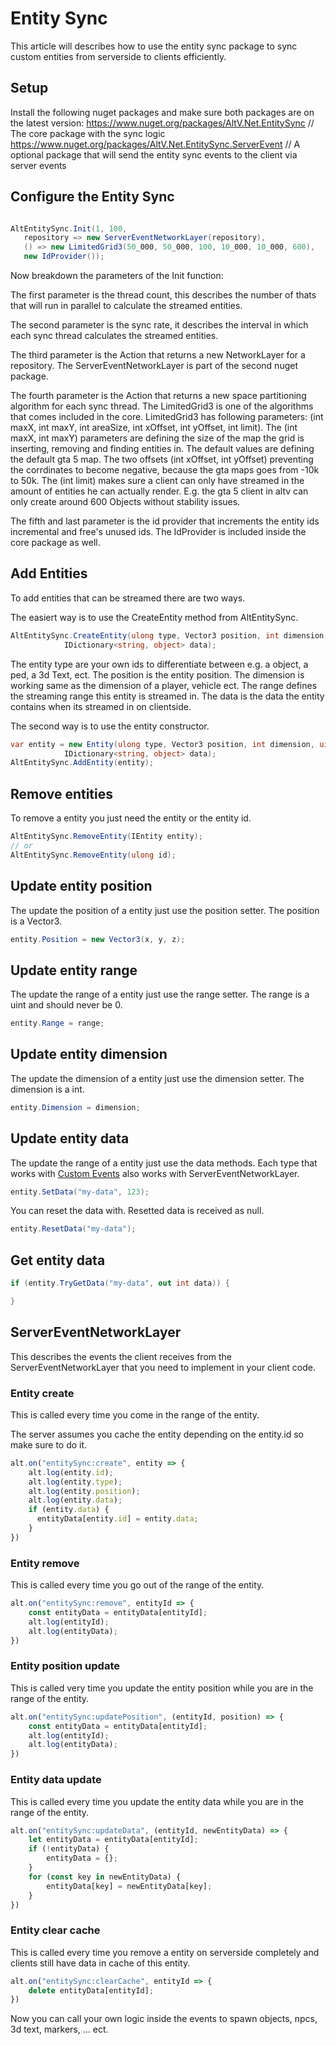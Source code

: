 # Entity Sync

This article will describes how to use the entity sync package to sync custom entities from serverside to clients efficiently.

## Setup

Install the following nuget packages and make sure both packages are on the latest version:
https://www.nuget.org/packages/AltV.Net.EntitySync // The core package with the sync logic
https://www.nuget.org/packages/AltV.Net.EntitySync.ServerEvent // A optional package that will send the entity sync events to the client via server events

## Configure the Entity Sync

```csharp

AltEntitySync.Init(1, 100,
   repository => new ServerEventNetworkLayer(repository),
   () => new LimitedGrid3(50_000, 50_000, 100, 10_000, 10_000, 600),
   new IdProvider());
```

Now breakdown the parameters of the Init function:

The first parameter is the thread count, this describes the number of thats that will run in parallel to calculate the streamed entities.

The second parameter is the sync rate, it describes the interval in which each sync thread calculates the streamed entities.

The third parameter is the Action that returns a new NetworkLayer for a repository. The ServerEventNetworkLayer is part of the second nuget package.

The fourth parameter is the Action that returns a new space partitioning algorithm for each sync thread. The LimitedGrid3 is one of the algorithms that comes included in the core.
LimitedGrid3 has following parameters: (int maxX, int maxY, int areaSize, int xOffset, int yOffset, int limit).
The (int maxX, int maxY) parameters are defining the size of the map the grid is inserting, removing and finding entities in. The default values are defining the default gta 5 map.
The two offsets (int xOffset, int yOffset) preventing the corrdinates to become negative, because the gta maps goes from -10k to 50k.
The (int limit) makes sure a client can only have streamed in the amount of entities he can actually render. E.g. the gta 5 client in altv can only create around 600 Objects without stability issues.

The fifth and last parameter is the id provider that increments the entity ids incremental and free's unused ids. The IdProvider is included inside the core package as well.

## Add Entities

To add entities that can be streamed there are two ways.

The easiert way is to use the CreateEntity method from AltEntitySync.
```csharp
AltEntitySync.CreateEntity(ulong type, Vector3 position, int dimension, uint range,
            IDictionary<string, object> data);
```
The entity type are your own ids to differentiate between e.g. a object, a ped, a 3d Text, ect.
The position is the entity position.
The dimension is working same as the dimension of a player, vehicle ect.
The range defines the streaming range this entity is streamed in.
The data is the data the entity contains when its streamed in on clientside.

The second way is to use the entity constructor.
```csharp
var entity = new Entity(ulong type, Vector3 position, int dimension, uint range,
            IDictionary<string, object> data);
AltEntitySync.AddEntity(entity);
```

## Remove entities

To remove a entity you just need the entity or the entity id.

```csharp
AltEntitySync.RemoveEntity(IEntity entity);
// or
AltEntitySync.RemoveEntity(ulong id);
```

## Update entity position

The update the position of a entity just use the position setter.
The position is a Vector3.

```csharp
entity.Position = new Vector3(x, y, z);
```


## Update entity range

The update the range of a entity just use the range setter.
The range is a uint and should never be 0.

```csharp
entity.Range = range;
```

## Update entity dimension

The update the dimension of a entity just use the dimension setter.
The dimension is a int.

```csharp
entity.Dimension = dimension;
```

## Update entity data

The update the range of a entity just use the data methods. 
Each type that works with [Custom Events](https://fabianterhorst.github.io/coreclr-module/articles/custom-events.html) also works with ServerEventNetworkLayer.

```csharp
entity.SetData("my-data", 123);
```

You can reset the data with. Resetted data is received as null.
```csharp
entity.ResetData("my-data");
```

## Get entity data

```csharp
if (entity.TryGetData("my-data", out int data)) {

}
```

## ServerEventNetworkLayer

This describes the events the client receives from the ServerEventNetworkLayer that you need to implement in your client code.

### Entity create

This is called every time you come in the range of the entity. 

The server assumes you cache the entity depending on the entity.id so make sure to do it.

```js
alt.on("entitySync:create", entity => {
    alt.log(entity.id);
    alt.log(entity.type);
    alt.log(entity.position);
    alt.log(entity.data);
    if (entity.data) {
      entityData[entity.id] = entity.data;
    }
})
```

### Entity remove

This is called every time you go out of the range of the entity.

```js
alt.on("entitySync:remove", entityId => {
    const entityData = entityData[entityId];
    alt.log(entityId);
    alt.log(entityData);
})
```

### Entity position update

This is called very time you update the entity position while you are in the range of the entity.

```js
alt.on("entitySync:updatePosition", (entityId, position) => {
    const entityData = entityData[entityId];
    alt.log(entityId);
    alt.log(entityData);
})
```


### Entity data update

This is called every time you update the entity data while you are in the range of the entity.

```js
alt.on("entitySync:updateData", (entityId, newEntityData) => {
    let entityData = entityData[entityId];
    if (!entityData) {
        entityData = {};
    }
    for (const key in newEntityData) {
        entityData[key] = newEntityData[key];
    }
})
```

### Entity clear cache

This is called every time you remove a entity on serverside completely and clients still have data in cache of this entity.

```js
alt.on("entitySync:clearCache", entityId => {
    delete entityData[entityId];
})
```

Now you can call your own logic inside the events to spawn objects, npcs, 3d text, markers, ... ect.
